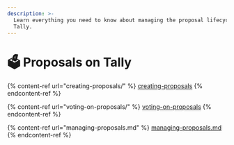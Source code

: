 ```yaml
---
description: >-
  Learn everything you need to know about managing the proposal lifecycle on
  Tally.
---
```


# 🗳 Proposals on Tally

{% content-ref url="creating-proposals/" %}
[creating-proposals](creating-proposals/)
{% endcontent-ref %}

{% content-ref url="voting-on-proposals/" %}
[voting-on-proposals](voting-on-proposals/)
{% endcontent-ref %}

{% content-ref url="managing-proposals.md" %}
[managing-proposals.md](managing-proposals.md)
{% endcontent-ref %}
